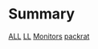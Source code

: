 # Summary

[ALL](./Adaptive%20LL(*)%20Parsing%20-%20The%20Power%20of%20Dynamic%20Analysis.md)
[LL](./LL(*)%20the%20foundation%20of%20the%20ANTLR%20parser%20generator.md)
[Monitors](./Monitors%20：An%20Operating%20System%20Structuring%20Concept.md)
[packrat](./Packrat%20Parsing.md)
